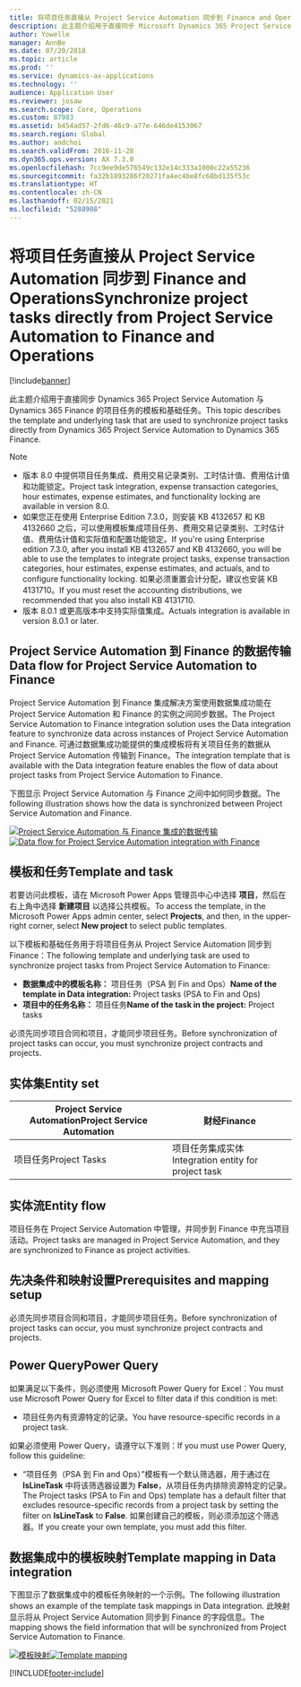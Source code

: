```yaml
---
title: 将项目任务直接从 Project Service Automation 同步到 Finance and Operations
description: 此主题介绍用于直接同步 Microsoft Dynamics 365 Project Service Automation 与 Dynamics 365 Finance 的项目任务的模板和基础任务。
author: Yowelle
manager: AnnBe
ms.date: 07/20/2018
ms.topic: article
ms.prod: ''
ms.service: dynamics-ax-applications
ms.technology: ''
audience: Application User
ms.reviewer: josaw
ms.search.scope: Core, Operations
ms.custom: 87983
ms.assetid: b454ad57-2fd6-46c9-a77e-646de4153067
ms.search.region: Global
ms.author: andchoi
ms.search.validFrom: 2016-11-28
ms.dyn365.ops.version: AX 7.3.0
ms.openlocfilehash: 7cc9ee9de576549c132e14c333a1000c22a55236
ms.sourcegitcommit: fa32b1893286f20271fa4ec4be8fc68bd135f53c
ms.translationtype: HT
ms.contentlocale: zh-CN
ms.lasthandoff: 02/15/2021
ms.locfileid: "5288908"
---
```

# <a name="synchronize-project-tasks-directly-from-project-service-automation-to-finance-and-operations"></a><span data-ttu-id="3f006-103">将项目任务直接从 Project Service Automation 同步到 Finance and Operations</span><span class="sxs-lookup"><span data-stu-id="3f006-103">Synchronize project tasks directly from Project Service Automation to Finance and Operations</span></span>

[!include[banner](../includes/banner.md)]

<span data-ttu-id="3f006-104">此主题介绍用于直接同步 Dynamics 365 Project Service Automation 与 Dynamics 365 Finance 的项目任务的模板和基础任务。</span><span class="sxs-lookup"><span data-stu-id="3f006-104">This topic describes the template and underlying task that are used to synchronize project tasks directly from Dynamics 365 Project Service Automation to Dynamics 365 Finance.</span></span>

> [!NOTE]
> - <span data-ttu-id="3f006-105">版本 8.0 中提供项目任务集成、费用交易记录类别、工时估计值、费用估计值和功能锁定。</span><span class="sxs-lookup"><span data-stu-id="3f006-105">Project task integration, expense transaction categories, hour estimates, expense estimates, and functionality locking are available in version 8.0.</span></span>
> - <span data-ttu-id="3f006-106">如果您正在使用 Enterprise Edition 7.3.0，则安装 KB 4132657 和 KB 4132660 之后，可以使用模板集成项目任务、费用交易记录类别、工时估计值、费用估计值和实际值和配置功能锁定。</span><span class="sxs-lookup"><span data-stu-id="3f006-106">If you're using Enterprise edition 7.3.0, after you install KB 4132657 and KB 4132660, you will be able to use the templates to integrate project tasks, expense transaction categories, hour estimates, expense estimates, and actuals, and to configure functionality locking.</span></span> <span data-ttu-id="3f006-107">如果必须重置会计分配，建议也安装 KB 4131710。</span><span class="sxs-lookup"><span data-stu-id="3f006-107">If you must reset the accounting distributions, we recommended that you also install KB 4131710.</span></span>
> - <span data-ttu-id="3f006-108">版本 8.0.1 或更高版本中支持实际值集成。</span><span class="sxs-lookup"><span data-stu-id="3f006-108">Actuals integration is available in version 8.0.1 or later.</span></span>

## <a name="data-flow-for-project-service-automation-to-finance"></a><span data-ttu-id="3f006-109">Project Service Automation 到 Finance 的数据传输</span><span class="sxs-lookup"><span data-stu-id="3f006-109">Data flow for Project Service Automation to Finance</span></span>

<span data-ttu-id="3f006-110">Project Service Automation 到 Finance 集成解决方案使用数据集成功能在 Project Service Automation 和 Finance 的实例之间同步数据。</span><span class="sxs-lookup"><span data-stu-id="3f006-110">The Project Service Automation to Finance integration solution uses the Data integration feature to synchronize data across instances of Project Service Automation and Finance.</span></span> <span data-ttu-id="3f006-111">可通过数据集成功能提供的集成模板将有关项目任务的数据从 Project Service Automation 传输到 Finance。</span><span class="sxs-lookup"><span data-stu-id="3f006-111">The integration template that is available with the Data integration feature enables the flow of data about project tasks from Project Service Automation to Finance.</span></span>

<span data-ttu-id="3f006-112">下图显示 Project Service Automation 与 Finance 之间中如何同步数据。</span><span class="sxs-lookup"><span data-stu-id="3f006-112">The following illustration shows how the data is synchronized between Project Service Automation and Finance.</span></span>

<span data-ttu-id="3f006-113">[![Project Service Automation 与 Finance 集成的数据传输](./media/ProjectTasksFlow.png)](./media/ProjectTasksFlow.png)</span><span class="sxs-lookup"><span data-stu-id="3f006-113">[![Data flow for Project Service Automation integration with Finance](./media/ProjectTasksFlow.png)](./media/ProjectTasksFlow.png)</span></span>

## <a name="template-and-task"></a><span data-ttu-id="3f006-114">模板和任务</span><span class="sxs-lookup"><span data-stu-id="3f006-114">Template and task</span></span>

<span data-ttu-id="3f006-115">若要访问此模板，请在 Microsoft Power Apps 管理员中心中选择 **项目**，然后在右上角中选择 **新建项目** 以选择公共模板。</span><span class="sxs-lookup"><span data-stu-id="3f006-115">To access the template, in the Microsoft Power Apps admin center, select **Projects**, and then, in the upper-right corner, select **New project** to select public templates.</span></span>

<span data-ttu-id="3f006-116">以下模板和基础任务用于将项目任务从 Project Service Automation 同步到 Finance：</span><span class="sxs-lookup"><span data-stu-id="3f006-116">The following template and underlying task are used to synchronize project tasks from Project Service Automation to Finance:</span></span>

- <span data-ttu-id="3f006-117">**数据集成中的模板名称：** 项目任务（PSA 到 Fin and Ops）</span><span class="sxs-lookup"><span data-stu-id="3f006-117">**Name of the template in Data integration:** Project tasks (PSA to Fin and Ops)</span></span>
- <span data-ttu-id="3f006-118">**项目中的任务名称：** 项目任务</span><span class="sxs-lookup"><span data-stu-id="3f006-118">**Name of the task in the project:** Project tasks</span></span>

<span data-ttu-id="3f006-119">必须先同步项目合同和项目，才能同步项目任务。</span><span class="sxs-lookup"><span data-stu-id="3f006-119">Before synchronization of project tasks can occur, you must synchronize project contracts and projects.</span></span>

## <a name="entity-set"></a><span data-ttu-id="3f006-120">实体集</span><span class="sxs-lookup"><span data-stu-id="3f006-120">Entity set</span></span>

| <span data-ttu-id="3f006-121">Project Service Automation</span><span class="sxs-lookup"><span data-stu-id="3f006-121">Project Service Automation</span></span> | <span data-ttu-id="3f006-122">财经</span><span class="sxs-lookup"><span data-stu-id="3f006-122">Finance</span></span>                             |
|----------------------------|-------------------------------------|
| <span data-ttu-id="3f006-123">项目任务</span><span class="sxs-lookup"><span data-stu-id="3f006-123">Project Tasks</span></span>              | <span data-ttu-id="3f006-124">项目任务集成实体</span><span class="sxs-lookup"><span data-stu-id="3f006-124">Integration entity for project task</span></span> |

## <a name="entity-flow"></a><span data-ttu-id="3f006-125">实体流</span><span class="sxs-lookup"><span data-stu-id="3f006-125">Entity flow</span></span>

<span data-ttu-id="3f006-126">项目任务在 Project Service Automation 中管理，并同步到 Finance 中充当项目活动。</span><span class="sxs-lookup"><span data-stu-id="3f006-126">Project tasks are managed in Project Service Automation, and they are synchronized to Finance as project activities.</span></span>

## <a name="prerequisites-and-mapping-setup"></a><span data-ttu-id="3f006-127">先决条件和映射设置</span><span class="sxs-lookup"><span data-stu-id="3f006-127">Prerequisites and mapping setup</span></span>

<span data-ttu-id="3f006-128">必须先同步项目合同和项目，才能同步项目任务。</span><span class="sxs-lookup"><span data-stu-id="3f006-128">Before synchronization of project tasks can occur, you must synchronize project contracts and projects.</span></span>

## <a name="power-query"></a><span data-ttu-id="3f006-129">Power Query</span><span class="sxs-lookup"><span data-stu-id="3f006-129">Power Query</span></span>

<span data-ttu-id="3f006-130">如果满足以下条件，则必须使用 Microsoft Power Query for Excel：</span><span class="sxs-lookup"><span data-stu-id="3f006-130">You must use Microsoft Power Query for Excel to filter data if this condition is met:</span></span>

- <span data-ttu-id="3f006-131">项目任务内有资源特定的记录。</span><span class="sxs-lookup"><span data-stu-id="3f006-131">You have resource-specific records in a project task.</span></span>

<span data-ttu-id="3f006-132">如果必须使用 Power Query，请遵守以下准则：</span><span class="sxs-lookup"><span data-stu-id="3f006-132">If you must use Power Query, follow this guideline:</span></span>

- <span data-ttu-id="3f006-133">“项目任务（PSA 到 Fin and Ops）”模板有一个默认筛选器，用于通过在 **IsLineTask** 中将该筛选器设置为 **False**，从项目任务内排除资源特定的记录。</span><span class="sxs-lookup"><span data-stu-id="3f006-133">The Project tasks (PSA to Fin and Ops) template has a default filter that excludes resource-specific records from a project task by setting the filter on **IsLineTask** to **False**.</span></span> <span data-ttu-id="3f006-134">如果创建自己的模板，则必须添加这个筛选器。</span><span class="sxs-lookup"><span data-stu-id="3f006-134">If you create your own template, you must add this filter.</span></span>

## <a name="template-mapping-in-data-integration"></a><span data-ttu-id="3f006-135">数据集成中的模板映射</span><span class="sxs-lookup"><span data-stu-id="3f006-135">Template mapping in Data integration</span></span>

<span data-ttu-id="3f006-136">下图显示了数据集成中的模板任务映射的一个示例。</span><span class="sxs-lookup"><span data-stu-id="3f006-136">The following illustration shows an example of the template task mappings in Data integration.</span></span> <span data-ttu-id="3f006-137">此映射显示将从 Project Service Automation 同步到 Finance 的字段信息。</span><span class="sxs-lookup"><span data-stu-id="3f006-137">The mapping shows the field information that will be synchronized from Project Service Automation to Finance.</span></span>

<span data-ttu-id="3f006-138">[![模板映射](./media/ProjectTasksMapping.png)](./media/ProjectTasksMapping.png)</span><span class="sxs-lookup"><span data-stu-id="3f006-138">[![Template mapping](./media/ProjectTasksMapping.png)](./media/ProjectTasksMapping.png)</span></span>


[!INCLUDE[footer-include](../includes/footer-banner.md)]